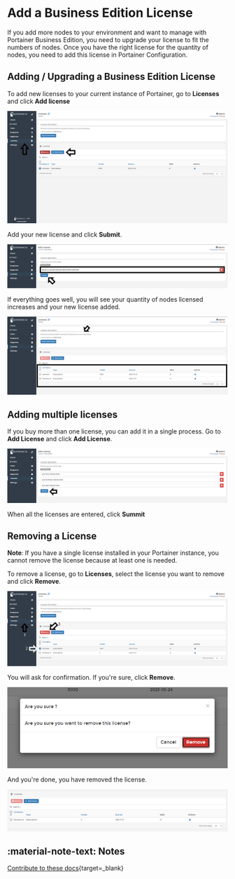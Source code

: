 # Add a Business Edition License

If you add more nodes to your environment and want to manage with Portainer Business Edition, you need to upgrade your license to fit the numbers of nodes. Once you have the right license for the quantity of nodes, you need to add this license in Portainer Configuration.

## Adding / Upgrading a Business Edition License

To add new licenses to your current instance of Portainer, go to <b>Licenses</b> and click <b>Add license</b>

![licenses](assets/one.png)

Add your new license and click <b>Submit</b>.

![licenses](assets/two.png)

If everything goes well, you will see your quantity of nodes licensed increases and your new license added.

![licenses](assets/five.png)

## Adding multiple licenses

If you buy more than one license, you can add it in a single process. Go to <b>Add License</b> and click <b>Add License</b>.

![licenses](assets/four.png)

When all the licenses are entered, click <b>Summit</b>

## Removing a License

<b>Note</b>: If you have a single license installed in your Portainer instance, you cannot remove the license because at least one is needed.

To remove a license, go to <b>Licenses</b>, select the license you want to remove and click <b>Remove</b>.

![licenses](assets/remove1.png)

You will ask for confirmation. If you're sure, click <b>Remove</b>.

![licenses](assets/remove2.png)

And you're done, you have removed the license.

![licenses](assets/remove3.png)

## :material-note-text: Notes

[Contribute to these docs](https://github.com/portainer/portainer-docs/blob/master/contributing.md){target=_blank}